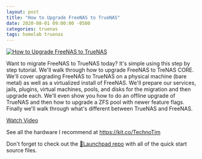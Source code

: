 ```yaml
---
layout: post
title: "How to Upgrade FreeNAS to TrueNAS"
date: 2020-08-01 09:00:00 -0500
categories: truenas
tags: homelab truenas
---
```


[![How to Upgrade FreeNAS to TrueNAS](https://img.youtube.com/vi/SsxvPhlOiYI/0.jpg)](https://www.youtube.com/watch?v=SsxvPhlOiYI "How to Upgrade FreeNAS to TrueNAS")

Want to migrate FreeNAS to TrueNAS today?  It's simple using this step by step tutorial.  We'll walk through how to upgrade FreeNAS to TreNAS CORE.  We'll cover upgrading FreeNAS to TrueNAS on a physical machine (bare metal) as well as a virtualized install of FreeNAS. We'll prepare our services, jails, plugins, virtual machines, pools, and disks for the migration and then upgrade each.  We'll even show you how to do an offline upgrade of TrueNAS and then how to upgrade a ZFS pool with newer feature flags.  Finally we'll walk through what's different between TrueNAS and FreeNAS.


[Watch Video](https://www.youtube.com/watch?v=SsxvPhlOiYI)

See all the hardware I recommend at <https://kit.co/TechnoTim>

Don't forget to check out the [🚀Launchpad repo](https://l.technotim.live/quick-start) with all of the quick start source files.
